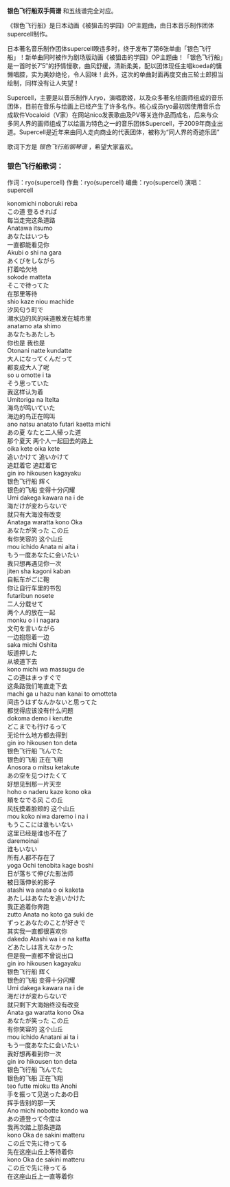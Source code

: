 

**银色飞行船双手简谱** 和五线谱完全对应。  
  
《银色飞行船》是日本动画《被狙击的学园》OP主题曲，由日本音乐制作团体supercell制作。  
  
日本著名音乐制作团体supercell睽违多时，终于发布了第6张单曲「银色飞行船」！新单曲同时被作为剧场版动画《被狙击的学园》OP主题曲！「银色飞行船」是一首时长7′5″的抒情慢歌，曲风舒缓，清新柔美，配以团体现任主唱koeda的慵懒唱腔，实为美妙绝伦，令人回味！此外，这次的单曲封面再度交由三轮士郎担当绘制，同样没有让人失望！  
  
Supercell，主要是以音乐制作人ryo，演唱歌姬，以及众多著名绘画师组成的音乐团体，目前在音乐与绘画上已经产生了许多名作。核心成员ryo最初因使用音乐合成软件Vocaloid（V家）在网站nico发表歌曲及PV等关连作品而成名，后来与众多同人界的画师组成了以绘画为特色之一的音乐团体Supercell，于2009年商业出道。Supercell是近年来由同人走向商业的代表团体，被称为“同人界的奇迹乐团”  
  
歌词下方是 _银色飞行船钢琴谱_ ，希望大家喜欢。

### 银色飞行船歌词：

作词：ryo(supercell) 作曲：ryo(supercell) 编曲：ryo(supercell) 演唱：supercell

  
konomichi noboruki reba  
この道 登るきれば  
每当走完这条道路  
Anatawa itsumo  
あなたはいつも  
一直都能看见你  
Akubi o shi na gara  
あくびをしながら  
打着哈欠地  
sokode matteta  
そこで待ってた  
在那里等待  
shio kaze niou machide  
汐风匂う町で  
潮水边的风的味道散发在城市里  
anatamo ata shimo  
あなたもあたしも  
你也是 我也是  
Otonani natte kundatte  
大人になってくんだって  
都变成大人了呢  
so u omotte i ta  
そう思っていた  
我这样认为着  
Umitoriga na IteIta  
海鸟が鸣いていた  
海边的鸟正在鸣叫  
ano natsu anatato futari kaetta michi  
あの夏 なたと二人帰った道  
那个夏天 两个人一起回去的路上  
oika kete oika kete  
追いかけて 追いかけて  
追赶着它 追赶着它  
gin iro hikousen kagayaku  
银色飞行船 辉く  
银色的飞船 变得十分闪耀  
Umi dakega kawara na i de  
海だけが変わらないで  
就只有大海没有改变  
Anataga waratta kono Oka  
あなたが笑った この丘  
有你笑容的 这个山丘  
mou ichido Anata ni aita i  
もう一度あなたに会いたい  
我只想再遇见你一次  
jiten sha kagoni kaban  
自転车がごに鞄  
你让自行车里的书包  
futaribun nosete  
二人分载せて  
两个人的放在一起  
monku o i i nagara  
文句を言いながら  
一边抱怨着一边  
saka michi Oshita  
坂道押した  
从坡道下去  
kono michi wa massugu de  
この道はまっすぐで  
这条路我们笔直走下去  
machi ga u hazu nan kanai to omotteta  
间违うはずなんかないと思ってた  
都觉得应该没有什么问题  
dokoma demo i kerutte  
どこまでも行けるって  
无论什么地方都去得到  
gin iro hikousen ton deta  
银色飞行船 飞んでた  
银色的飞船 正在飞翔  
Anosora o mitsu ketakute  
あの空を见つけたくて  
好想见到那一片天空  
hoho o naderu kaze kono oka  
頬をなでる风 この丘  
风抚摸着脸颊的 这个山丘  
mou koko niwa daremo i na i  
もうここには谁もいない  
这里已经是谁也不在了  
daremoinai  
谁もいない  
所有人都不存在了  
yoga Ochi tenobita kage boshi  
日が落ちて伸びた影法师  
被日落伸长的影子  
atashi wa anata o oi kaketa  
あたしはあなたを追いかけた  
我正追着你奔跑  
zutto Anata no koto ga suki de  
ずっとあなたのことが好きで  
其实我一直都很喜欢你  
dakedo Atashi wa i e na katta  
どあたしは言えなかった  
但是我一直都不曾说出口  
gin iro hikousen kagayaku  
银色飞行船 辉く  
银色的飞船 变得十分闪耀  
Umi dakega kawara na i de  
海だけが変わらないで  
就只剩下大海始终没有改变  
Anata ga waratta kono Oka  
あなたが笑った この丘  
有你笑容的 这个山丘  
mou ichido Anatani ai ta i  
もう一度あなたに会いたい  
我好想再看到你一次  
gin iro hikousen ton deta  
银色飞行船 飞んでた  
银色的飞船 正在飞翔  
teo futte mioku tta Anohi  
手を振って见送ったあの日  
挥手告别的那一天  
Ano michi nobotte kondo wa  
あの道登って今度は  
我再次踏上那条道路  
kono Oka de sakini matteru  
この丘で先に待ってる  
先在这座山丘上等待着你  
kono Oka de sakini matteru  
この丘で先に待ってる  
在这座山丘上一直等着你

